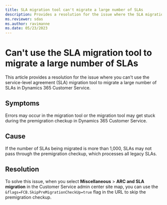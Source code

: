 ```yaml
---
title: SLA migration tool can't migrate a large number of SLAs
description: Provides a resolution for the issue where the SLA migration tool can't migrate a large number of SLAs in Dynamics 365 Customer Service.
ms.reviewer: sdas
ms.author: ravimanne
ms.date: 05/23/2023
---
```

# Can't use the SLA migration tool to migrate a large number of SLAs

This article provides a resolution for the issue where you can't use the service-level agreement (SLA) migration tool to migrate a large number of SLAs in Dynamics 365 Customer Service.

## Symptoms

Errors may occur in the migration tool or the migration tool may get stuck during the premigration checkup in Dynamics 365 Customer Service.

## Cause

If the number of SLAs being migrated is more than 1,000, SLAs may not pass through the premigration checkup, which processes all legacy SLAs.

## Resolution

To solve this issue, when you select **Miscellaneous** > **ARC and SLA migration** in the Customer Service admin center site map, you can use the `&flags=FCB.SkipPreMigrationCheckUp=true` flag in the URL to skip the premigration checkup.
